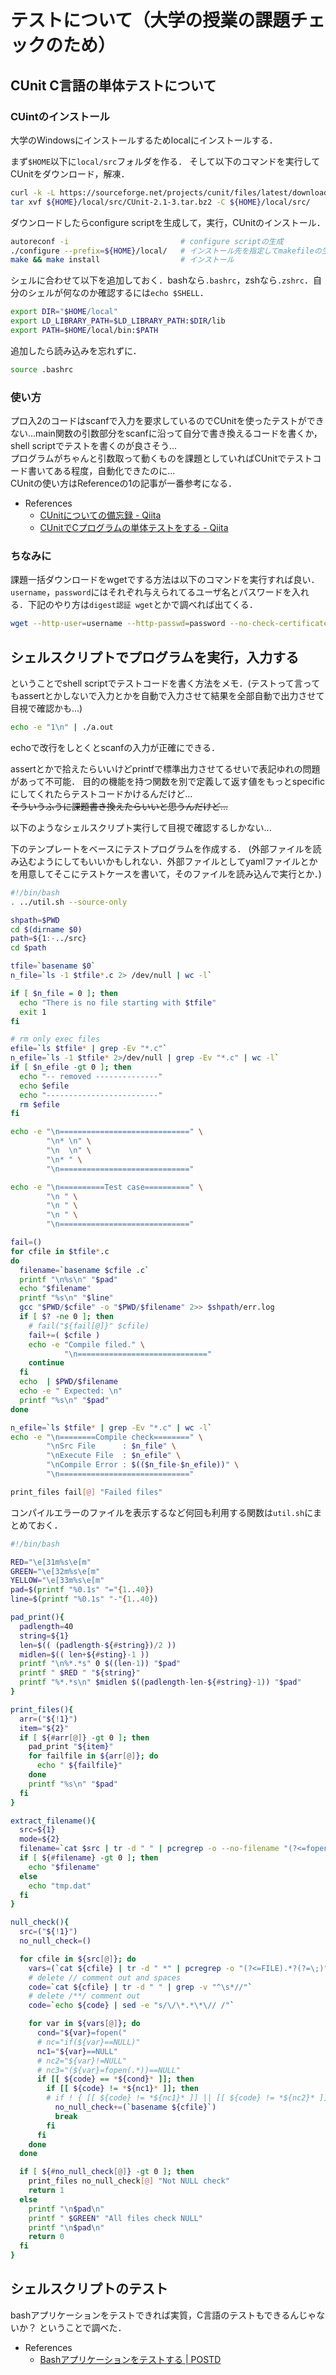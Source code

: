 # テストについて（大学の授業の課題チェックのため）

## CUnit C言語の単体テストについて

### CUintのインストール

大学のWindowsにインストールするためlocalにインストールする．

まず`$HOME`以下に`local/src`フォルダを作る．
そして以下のコマンドを実行してCUnitをダウンロード，解凍．

```bash
curl -k -L https://sourceforge.net/projects/cunit/files/latest/download -o ${HOME}/local/src/CUnit-2.1-3.tar.bz2
tar xvf ${HOME}/local/src/CUnit-2.1-3.tar.bz2 -C ${HOME}/local/src/
```

ダウンロードしたらconfigure scriptを生成して，実行，CUnitのインストール．

```bash
autoreconf -i                         # configure scriptの生成
./configure --prefix=${HOME}/local/   # インストール先を指定してmakefileの生成
make && make install                  # インストール
```

シェルに合わせて以下を追加しておく．bashなら`.bashrc`，zshなら`.zshrc`．自分のシェルが何なのか確認するには`echo $SHELL`．

```bash
export DIR="$HOME/local"
export LD_LIBRARY_PATH=$LD_LIBRARY_PATH:$DIR/lib
export PATH=$HOME/local/bin:$PATH
```

追加したら読み込みを忘れずに．

```bash
source .bashrc
```

### 使い方

プロ入2のコードはscanfで入力を要求しているのでCUnitを使ったテストができない...main関数の引数部分をscanfに沿って自分で書き換えるコードを書くか，shell scriptでテストを書くのが良さそう... \
プログラムがちゃんと引数取って動くものを課題としていればCUnitでテストコード書いてある程度，自動化できたのに... \
CUnitの使い方はReferenceの1の記事が一番参考になる．

* References
  * [CUnitについての備忘録 - Qiita](https://qiita.com/from_chc/items/db771bef1e83fc00783a)
  * [CUnitでCプログラムの単体テストをする - Qiita](https://qiita.com/muniere/items/ff9a984ed7e51eee7112)

### ちなみに

課題一括ダウンロードをwgetでする方法は以下のコマンドを実行すれば良い．`username`，`password`にはそれぞれ与えられてるユーザ名とパスワードを入れる．下記のやり方は`digest認証 wget`とかで調べれば出てくる．

```bash
wget --http-user=username --http-passwd=password --no-check-certificate https://url/to/download
```

## シェルスクリプトでプログラムを実行，入力する

ということでshell scriptでテストコードを書く方法をメモ．(テストって言ってもassertとかしないで入力とかを自動で入力させて結果を全部自動で出力させて目視で確認かも...)

```bash
echo -e "1\n" | ./a.out
```

echoで改行をしとくとscanfの入力が正確にできる．

assertとかで拾えたらいいけどprintfで標準出力させてるせいで表記ゆれの問題があって不可能．
目的の機能を持つ関数を別で定義して返す値をもっとspecificにしてくれたらテストコードかけるんだけど... \
~~そういうふうに課題書き換えたらいいと思うんだけど...~~

以下のようなシェルスクリプト実行して目視で確認するしかない...

下のテンプレートをベースにテストプログラムを作成する．
(外部ファイルを読み込むようにしてもいいかもしれない．外部ファイルとしてyamlファイルとかを用意してそこにテストケースを書いて，そのファイルを読み込んで実行とか．)

```bash
#!/bin/bash
. ../util.sh --source-only

shpath=$PWD
cd $(dirname $0)
path=${1:-../src}
cd $path

tfile=`basename $0`
n_file=`ls -1 $tfile*.c 2> /dev/null | wc -l`

if [ $n_file = 0 ]; then
  echo "There is no file starting with $tfile"
  exit 1
fi

# rm only exec files
efile=`ls $tfile* | grep -Ev "*.c"`
n_efile=`ls -1 $tfile* 2>/dev/null | grep -Ev "*.c" | wc -l`
if [ $n_efile -gt 0 ]; then
  echo "-- removed --------------"
  echo $efile
  echo "-------------------------"
  rm $efile
fi

echo -e "\n=============================" \
        "\n* \n" \
        "\n  \n" \
        "\n* " \
        "\n============================="

echo -e "\n==========Test case==========" \
        "\n " \
        "\n " \
        "\n " \
        "\n============================="

fail=()
for cfile in $tfile*.c
do
  filename=`basename $cfile .c`
  printf "\n%s\n" "$pad"
  echo "$filename"
  printf "%s\n" "$line"
  gcc "$PWD/$cfile" -o "$PWD/$filename" 2>> $shpath/err.log
  if [ $? -ne 0 ]; then
    # fail("${fail[@]}" $cfile)
    fail+=( $cfile )
    echo -e "Compile filed." \
            "\n============================="
    continue
  fi
  echo  | $PWD/$filename
  echo -e " Expected: \n"
  printf "%s\n" "$pad"
done

n_efile=`ls $tfile* | grep -Ev "*.c" | wc -l`
echo -e "\n========Compile check========" \
        "\nSrc File      : $n_file" \
        "\nExecute File  : $n_efile" \
        "\nCompile Error : $(($n_file-$n_efile))" \
        "\n============================="

print_files fail[@] "Failed files"
```

コンパイルエラーのファイルを表示するなど何回も利用する関数は`util.sh`にまとめておく．

```bash
#!/bin/bash

RED="\e[31m%s\e[m"
GREEN="\e[32m%s\e[m"
YELLOW="\e[33m%s\e[m"
pad=$(printf "%0.1s" "="{1..40})
line=$(printf "%0.1s" "-"{1..40})

pad_print(){
  padlength=40
  string=${1}
  len=$(( (padlength-${#string})/2 ))
  midlen=$(( len+${#sting}-1 ))
  printf "\n%*.*s" 0 $((len-1)) "$pad"
  printf " $RED " "${string}"
  printf "%*.*s\n" $midlen $((padlength-len-${#string}-1)) "$pad"
}

print_files(){
  arr=("${!1}")
  item="${2}"
  if [ ${#arr[@]} -gt 0 ]; then
    pad_print "${item}"
    for failfile in ${arr[@]}; do
      echo " ${failfile}"
    done
    printf "%s\n" "$pad"
  fi
}

extract_filename(){
  src=${1}
  mode=${2}
  filename=`cat $src | tr -d " " | pcregrep -o --no-filename "(?<=fopen\(\").*?(?=\",\"$mode\"\))"`
  if [ ${#filename} -gt 0 ]; then
    echo "$filename"
  else
    echo "tmp.dat"
  fi
}

null_check(){
  src=("${!1}")
  no_null_check=()

  for cfile in ${src[@]}; do
    vars=(`cat ${cfile} | tr -d " *" | pcregrep -o "(?<=FILE).*?(?=\;)" | tr "," " "`)
    # delete // comment out and spaces
    code=`cat ${cfile} | tr -d " " | grep -v "^\s*//"`
    # delete /**/ comment out
    code=`echo ${code} | sed -e "s/\/\*.*\*\// /"`

    for var in ${vars[@]}; do
      cond="${var}=fopen("
      # nc="if(${var}==NULL)"
      nc1="${var}==NULL"
      # nc2="${var}!=NULL"
      # nc3="(${var}=fopen(.*))==NULL"
      if [[ ${code} == *${cond}* ]]; then
        if [[ ${code} != *${nc1}* ]]; then
        # if ! { [[ ${code} != *${nc1}* ]] || [[ ${code} != *${nc2}* ]]; }; then
          no_null_check+=(`basename ${cfile}`)
          break
        fi
      fi
    done
  done

  if [ ${#no_null_check[@]} -gt 0 ]; then
    print_files no_null_check[@] "Not NULL check"
    return 1
  else
    printf "\n$pad\n"
    printf " $GREEN" "All files check NULL"
    printf "\n$pad\n"
    return 0
  fi
}
```

## シェルスクリプトのテスト

bashアプリケーションをテストできれば実質，C言語のテストもできるんじゃないか？
ということで調べた．

* References
  * [Bashアプリケーションをテストする | POSTD](https://postd.cc/bash%E3%82%A2%E3%83%97%E3%83%AA%E3%82%B1%E3%83%BC%E3%82%B7%E3%83%A7%E3%83%B3%E3%82%92%E3%83%86%E3%82%B9%E3%83%88%E3%81%99%E3%82%8B/)
